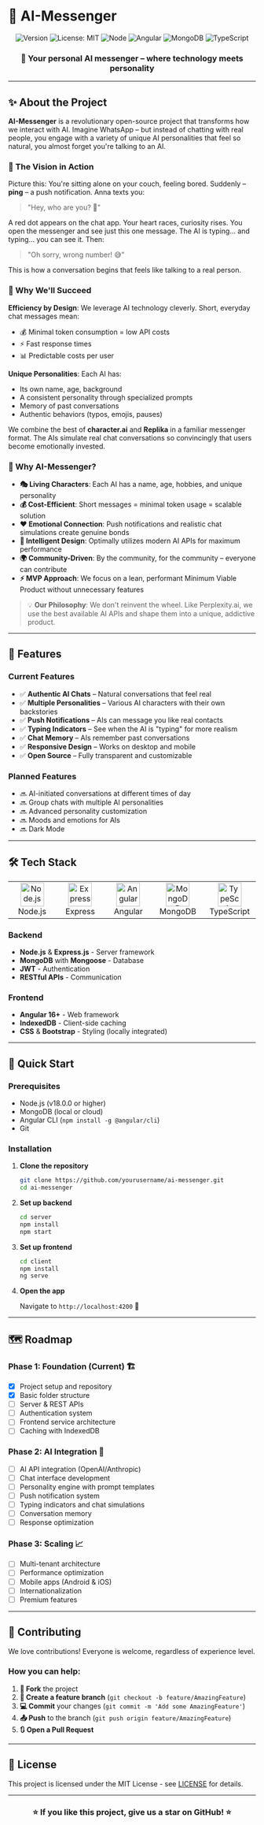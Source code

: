 # 🤖 AI-Messenger

<div align="center">

![Version](https://img.shields.io/badge/version-0.1.0-blue.svg?cacheSeconds=2592000)
![License: MIT](https://img.shields.io/badge/License-MIT-yellow.svg)
![Node](https://img.shields.io/badge/node-%3E%3D18.0.0-green.svg)
![Angular](https://img.shields.io/badge/Angular-DD0031?style=flat&logo=angular&logoColor=white)
![MongoDB](https://img.shields.io/badge/MongoDB-4EA94B?style=flat&logo=mongodb&logoColor=white)
![TypeScript](https://img.shields.io/badge/TypeScript-007ACC?style=flat&logo=typescript&logoColor=white)

### 💬 **Your personal AI messenger – where technology meets personality**

</div>

---

## ✨ About the Project

**AI-Messenger** is a revolutionary open-source project that transforms how we interact with AI. Imagine WhatsApp – but instead of chatting with real people, you engage with a variety of unique AI personalities that feel so natural, you almost forget you're talking to an AI.

### 💭 The Vision in Action

Picture this: You're sitting alone on your couch, feeling bored. Suddenly – **ping** – a push notification. Anna texts you:

> "Hey, who are you? 🤔"

A red dot appears on the chat app. Your heart races, curiosity rises. You open the messenger and see just this one message. The AI is typing... and typing... you can see it. Then:

> "Oh sorry, wrong number! 😅"

This is how a conversation begins that feels like talking to a real person.

### 🎯 Why We'll Succeed

**Efficiency by Design**: We leverage AI technology cleverly. Short, everyday chat messages mean:
- 💰 Minimal token consumption = low API costs
- ⚡ Fast response times
- 📊 Predictable costs per user

**Unique Personalities**: Each AI has:
- Its own name, age, background
- A consistent personality through specialized prompts
- Memory of past conversations
- Authentic behaviors (typos, emojis, pauses)

We combine the best of **character.ai** and **Replika** in a familiar messenger format. The AIs simulate real chat conversations so convincingly that users become emotionally invested.

### 🌟 Why AI-Messenger?

- **🎭 Living Characters**: Each AI has a name, age, hobbies, and unique personality
- **💰 Cost-Efficient**: Short messages = minimal token usage = scalable solution
- **❤️ Emotional Connection**: Push notifications and realistic chat simulations create genuine bonds
- **🧠 Intelligent Design**: Optimally utilizes modern AI APIs for maximum performance
- **🌍 Community-Driven**: By the community, for the community – everyone can contribute
- **⚡ MVP Approach**: We focus on a lean, performant Minimum Viable Product without unnecessary features

> 💡 **Our Philosophy**: We don't reinvent the wheel. Like Perplexity.ai, we use the best available AI APIs and shape them into a unique, addictive product.

---

## 🎯 Features

### Current Features
- ✅ **Authentic AI Chats** – Natural conversations that feel real
- ✅ **Multiple Personalities** – Various AI characters with their own backstories
- ✅ **Push Notifications** – AIs can message you like real contacts
- ✅ **Typing Indicators** – See when the AI is "typing" for more realism
- ✅ **Chat Memory** – AIs remember past conversations
- ✅ **Responsive Design** – Works on desktop and mobile
- ✅ **Open Source** – Fully transparent and customizable

### Planned Features
- 🔜 AI-initiated conversations at different times of day
- 🔜 Group chats with multiple AI personalities
- 🔜 Advanced personality customization
- 🔜 Moods and emotions for AIs
- 🔜 Dark Mode

---

## 🛠️ Tech Stack

<table>
<tr>
<td align="center" width="96">
<img src="https://skillicons.dev/icons?i=nodejs" width="48" height="48" alt="Node.js" />
<br>Node.js
</td>
<td align="center" width="96">
<img src="https://skillicons.dev/icons?i=express" width="48" height="48" alt="Express" />
<br>Express
</td>
<td align="center" width="96">
<img src="https://skillicons.dev/icons?i=angular" width="48" height="48" alt="Angular" />
<br>Angular
</td>
<td align="center" width="96">
<img src="https://skillicons.dev/icons?i=mongodb" width="48" height="48" alt="MongoDB" />
<br>MongoDB
</td>
<td align="center" width="96">
<img src="https://skillicons.dev/icons?i=typescript" width="48" height="48" alt="TypeScript" />
<br>TypeScript
</td>
</tr>
</table>

### Backend
- **Node.js** & **Express.js** - Server framework
- **MongoDB** with **Mongoose** - Database
- **JWT** - Authentication
- **RESTful APIs** - Communication

### Frontend
- **Angular 16+** - Web framework
- **IndexedDB** - Client-side caching
- **CSS** & **Bootstrap** - Styling (locally integrated)

---

## 🚀 Quick Start

### Prerequisites

- Node.js (v18.0.0 or higher)
- MongoDB (local or cloud)
- Angular CLI (`npm install -g @angular/cli`)
- Git

### Installation

1. **Clone the repository**
   ```bash
   git clone https://github.com/yourusername/ai-messenger.git
   cd ai-messenger
   ```

2. **Set up backend**
   ```bash
   cd server
   npm install
   npm start
   ```

3. **Set up frontend**
   ```bash
   cd client
   npm install
   ng serve
   ```

4. **Open the app**
   
   Navigate to `http://localhost:4200` 🎉

---

## 🗺️ Roadmap

### Phase 1: Foundation (Current) 🏗️
- [x] Project setup and repository
- [x] Basic folder structure
- [ ] Server & REST APIs
- [ ] Authentication system
- [ ] Frontend service architecture
- [ ] Caching with IndexedDB

### Phase 2: AI Integration 🤖
- [ ] AI API integration (OpenAI/Anthropic)
- [ ] Chat interface development
- [ ] Personality engine with prompt templates
- [ ] Push notification system
- [ ] Typing indicators and chat simulations
- [ ] Conversation memory
- [ ] Response optimization

### Phase 3: Scaling 📈
- [ ] Multi-tenant architecture
- [ ] Performance optimization
- [ ] Mobile apps (Android & iOS)
- [ ] Internationalization
- [ ] Premium features

---

## 🤝 Contributing

We love contributions! Everyone is welcome, regardless of experience level.

### How you can help:

1. **🍴 Fork** the project
2. **🔧 Create a feature branch** (`git checkout -b feature/AmazingFeature`)
3. **💻 Commit** your changes (`git commit -m 'Add some AmazingFeature'`)
4. **📤 Push** to the branch (`git push origin feature/AmazingFeature`)
5. **🔃 Open a Pull Request**

---

## 📄 License

This project is licensed under the MIT License - see [LICENSE](LICENSE) for details.

---

<div align="center">

### ⭐ If you like this project, give us a star on GitHub! ⭐

</div>